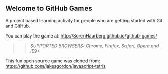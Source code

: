 ## Welcome to GitHub Games

A project based learning activity for people who are getting started with Git and GitHub.

You can play the game at: http://SorenHaurberg.github.io/github-games/

>> _*SUPPORTED BROWSERS*: Chrome, Firefox, Safari, Opera and IE9+_

This fun open source game was cloned from: https://github.com/jakesgordon/javascript-tetris
